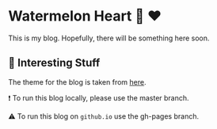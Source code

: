 # Watermelon Heart :watermelon: :heart:

This is my blog. Hopefully, there will be something here soon.

## :watermelon: Interesting Stuff 

The theme for the blog is taken from [here](https://github.com/dbtek/dbyll).

:exclamation: To run this blog locally, please use the master branch.

:warning: To run this blog on ```github.io``` use the gh-pages branch.